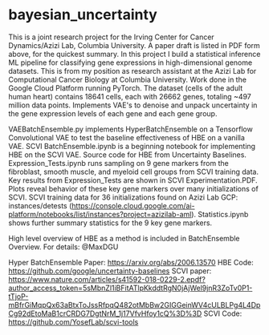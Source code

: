# bayesian_uncertainty
This is a joint research project for the Irving Center for Cancer Dynamics/Azizi Lab, Columbia University.
A paper draft is listed in PDF form above, for the quickest summary. 
In this project I build a statistical inference ML pipeline for classifying gene expressions in high-dimensional genome datasets. This is from my position as research assistant at the Azizi Lab for Computational Cancer Biology at Columbia University. Work done in the Google Cloud Platform running PyTorch. The dataset (cells of the adult human heart) contains 18641 cells, each with 26662 genes, totaling ~497 million data points. Implements VAE's to denoise and unpack uncertainty in the gene expression levels of each gene and each gene group. 

VAEBatchEnsemble.py implements HyperBatchEnsemble on a Tensorflow Convolutional VAE to test the baseline effectiveness of HBE on a vanilla VAE. 
SCVI BatchEnsemble.ipynb is a beginning notebook for implementing HBE on the SCVI VAE. Source code for HBE from Uncertainty Baselines. 
Expression_Tests.ipynb runs sampling on 9 gene markers from the fibroblast, smooth muscle, and myeloid cell groups from SCVI training data. Key results from Expression_Tests are shown in SCVI Experimentation.PDF. Plots reveal behavior of these key gene markers over many initializations of SCVI. SCVI training data for 36 initializations found on Azizi Lab GCP: instances/detests (https://console.cloud.google.com/ai-platform/notebooks/list/instances?project=azizilab-aml). 
Statistics.ipynb shows further summary statistics for the 9 key gene markers. 

High level overview of HBE as a method is included in BatchEnsemble Overview. 
For details: @MaxDGU 

Hyper BatchEnsemble Paper: https://arxiv.org/abs/2006.13570 HBE Code: https://github.com/google/uncertainty-baselines
SCVI paper: https://www.nature.com/articles/s41592-018-0229-2.epdf?author_access_token=5sMbnZl1iBFitATlpKkddtRgN0jAjWel9jnR3ZoTv0P1-tTjoP-mBfrGiMqpQx63aBtxToJssRfpqQ482otMbBw2GIGGeinWV4cULBLPg4L4DpCg92dEtoMaB1crCRDG7DgtNrM_1j17VfvHfoy1cQ%3D%3D SCVI Code: https://github.com/YosefLab/scvi-tools
